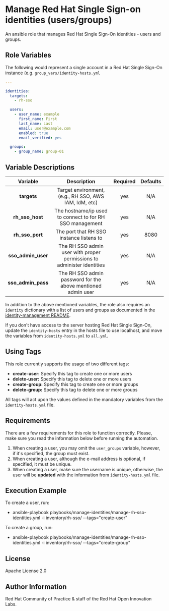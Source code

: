 Manage Red Hat Single Sign-on identities (users/groups)
=======================================================

An ansible role that manages Red Hat Single Sign-On identities - users and groups.


Role Variables                                                                                                        
--------------

The following would represent a single account in a Red Hat Single Sign-On instance (e.g. `group_vars/identity-hosts.yml`

```yaml
---                                                        

identities:
  targets:
    - rh-sso

  users:
    - user_name: example
      first_name: First
      last_name: Last
      email: user@example.com
      enabled: true
      email_verified: yes

  groups:
    - group_name: group-01
```

Variable Descriptions
---------------------

| Variable | Description | Required | Defaults |
|:--------:|:-----------:|:--------:|:--------:|
|**targets**|Target environment, (e.g., RH SSO, AWS IAM, IdM, etc)|yes|N/A|
|**rh_sso_host**|The hostname/ip used to connect to for RH SSO management|yes|N/A|
|**rh_sso_port**|The port that RH SSO instance listens to |yes|8080|
|**sso_admin_user**|The RH SSO admin user with proper permissions to administer identities|yes|N/A|
|**sso_admin_pass**|The RH SSO admin password for the above mentioned admin user|yes|N/A|

In addition to the above mentioned variables, the role also requires an `identity` dictionary with a list of users and groups as documented in the [identity-management README](../README.md).

If you don't have access to the server hosting Red Hat Single Sign-On, update the `identity-hosts` entry in the hosts file to use localhost, and move the variables from `identity-hosts.yml` to `all.yml`.


Using Tags
----------

This role currently supports the usage of two different tags:

- **create-user:** Specify this tag to create one or more users
- **delete-user:** Specify this tag to delete one or more users
- **create-group:** Specify this tag to create one or more groups
- **delete-group:** Specify this tag to delete one or more groups

All tags will act upon the values defined in the mandatory variables from the `identity-hosts.yml` file.


Requirements
------------

There are a few requirements for this role to function correctly. Please, make sure you read the information below before running the automation.

01. When creating a user, you may omit the `user_groups` variable, however, if it's specified, the group must exist.
02. When creating a user, although the e-mail address is optional, if specified, it must be unique.
03. When creating a user, make sure the username is unique, otherwise, the user will be **updated** with the information from `identity-hosts.yml` file.


Execution Example
-----------------

To create a user, run:
- ansible-playbook playbooks/manage-identities/manage-rh-sso-identities.yml -i inventory/rh-sso/ --tags="create-user"

To create a group, run:
- ansible-playbook playbooks/manage-identities/manage-rh-sso-identities.yml -i inventory/rh-sso/ --tags="create-group"


License
-------

Apache License 2.0


Author Information
------------------

Red Hat Community of Practice & staff of the Red Hat Open Innovation Labs.

